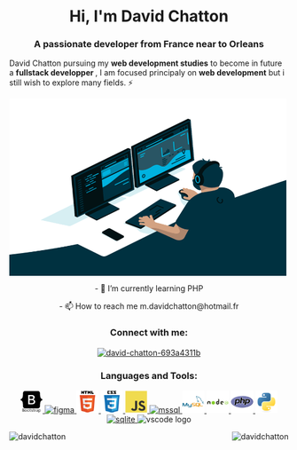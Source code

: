 

<h1 align="center"> Hi, I'm David Chatton </h1>

<h3 align="center">A passionate developer from France near to Orleans</h3>

<p align="center>"A bit about Myself, I am <b>David Chatton</b> pursuing my <b> web development studies</b> to become in future a <b> fullstack developper </b>, I am focused principaly  on <b> web development</b> but i still wish to explore many fields. ⚡
</p>

<img align="center" alt="GIF" src="https://github.com/DavidChatton/DavidChatton/blob/main/code.gif" width="500" height="320" />
  

<p align="center"> - 🌱 I’m currently learning PHP </p>  
<p align="center">  - 📫 How to reach me m.davidchatton@hotmail.fr </p>
<h3 align="center">Connect with me:</h3>
<p align="center">
<a href="https://linkedin.com/in/david-chatton-693a4311b" target="blank"><img align="center" src="https://raw.githubusercontent.com/rahuldkjain/github-profile-readme-generator/master/src/images/icons/Social/linked-in-alt.svg" alt="david-chatton-693a4311b" height="30" width="40" /></a>
</p>

<h3 align="center">Languages and Tools:</h3>
  <p align="center">
    <a href="https://getbootstrap.com" target="_blank" rel="noreferrer"> <img src="https://raw.githubusercontent.com/devicons/devicon/master/icons/bootstrap/bootstrap-plain-wordmark.svg"     
     alt="bootstrap" width="40" height="40"/>
    </a>
    <a href="https://www.figma.com/" target="_blank" rel="noreferrer"> <img src="https://www.vectorlogo.zone/logos/figma/figma-icon.svg" alt="figma" width="40" height="40"/> </a> 
    <a href="https://www.w3.org/html/" target="_blank" rel="noreferrer"> <img src="https://raw.githubusercontent.com/devicons/devicon/master/icons/html5/html5-original-wordmark.svg" alt="html5" width="40" height="40"/> </a>
    <a href="https://www.w3schools.com/css/" target="_blank" rel="noreferrer"> <img src="https://raw.githubusercontent.com/devicons/devicon/master/icons/css3/css3-original-wordmark.svg" alt="css3" width="40" height="40"/>
    <a href="https://developer.mozilla.org/en-US/docs/Web/JavaScript" target="_blank" rel="noreferrer"> <img src="https://raw.githubusercontent.com/devicons/devicon/master/icons/javascript/javascript-original.svg" alt="javascript" width="40" height="40"/> </a>
  <a href="https://www.microsoft.com/en-us/sql-server" target="_blank" rel="noreferrer"> <img src="https://www.svgrepo.com/show/303229/microsoft-sql-server-logo.svg" alt="mssql" width="40" height="40"/> </a> 
  <a href="https://www.mysql.com/" target="_blank" rel="noreferrer"> <img src="https://raw.githubusercontent.com/devicons/devicon/master/icons/mysql/mysql-original-wordmark.svg" alt="mysql" width="40" height="40"/> </a> 
  <a href="https://nodejs.org" target="_blank" rel="noreferrer"> <img src="https://raw.githubusercontent.com/devicons/devicon/master/icons/nodejs/nodejs-original-wordmark.svg" alt="nodejs" width="40" height="40"/> </a> 
  <a href="https://www.php.net" target="_blank" rel="noreferrer"> <img src="https://raw.githubusercontent.com/devicons/devicon/master/icons/php/php-original.svg" alt="php" width="40" height="40"/> </a> 
  <a href="https://www.python.org" target="_blank" rel="noreferrer"> <img src="https://raw.githubusercontent.com/devicons/devicon/master/icons/python/python-original.svg" alt="python" width="40" height="40"/> </a> 
 <!-- <a href="https://sass-lang.com" target="_blank" rel="noreferrer"> <img src="https://raw.githubusercontent.com/devicons/devicon/master/icons/sass/sass-original.svg" alt="sass" width="40" height="40"/> </a> -->
  <a href="https://www.sqlite.org/" target="_blank" rel="noreferrer"> <img src="https://www.vectorlogo.zone/logos/sqlite/sqlite-icon.svg" alt="sqlite" width="40" height="40"/> </a>
  <img src="https://cdn.jsdelivr.net/gh/devicons/devicon/icons/vscode/vscode-original.svg" height="30" alt="vscode logo"  />
</p>

<p><img align="left" src="https://github-readme-stats.vercel.app/api/top-langs?username=davidchatton&show_icons=true&locale=en&layout=compact" alt="davidchatton" /></p>

<p>&nbsp;<img align="right" src="https://github-readme-stats.vercel.app/api?username=davidchatton&show_icons=true&locale=en" alt="davidchatton" /></p>

